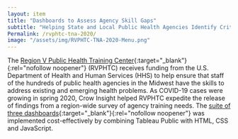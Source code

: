 ```yaml
---
layout: item
title: "Dashboards to Assess Agency Skill Gaps"
subtitle: "Helping State and Local Public Health Agencies Identify Critical Training Needs"
Permalink: /rvphtc-tna-2020/ 
image: "/assets/img/RVPHTC-TNA-2020-Menu.png"
---
```

The [Region V Public Health Training Center](https://www.rvphtc.org/){:target="_blank"}{:rel="nofollow noopener"} (RVPHTC) receives funding from the U.S. Department of Health and Human Services (HHS) to help ensure that staff of the hundreds of public health agencies in the Midwest have the skills to address existing and emerging health problems. As COVID-19 cases were growing in spring 2020, Crow Insight helped RVPHTC expedite the release of findings from a region-wide survey of agency training needs. The [suite of three dashboards](https://www.rvphtc.org/training-needs-assessment/){:target="_blank"}{:rel="nofollow noopener"} was implemented cost-effectively by combining Tableau Public with HTML, CSS and JavaScript.
